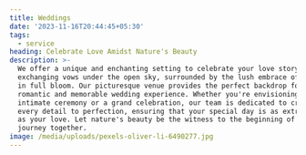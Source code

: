 ```yaml
---
title: Weddings
date: '2023-11-16T20:44:45+05:30'
tags:
  - service
heading: Celebrate Love Amidst Nature's Beauty
description: >-
  We offer a unique and enchanting setting to celebrate your love story. Imagine
  exchanging vows under the open sky, surrounded by the lush embrace of orchards
  in full bloom. Our picturesque venue provides the perfect backdrop for a
  romantic and memorable wedding experience. Whether you're envisioning an
  intimate ceremony or a grand celebration, our team is dedicated to crafting
  every detail to perfection, ensuring that your special day is as extraordinary
  as your love. Let nature's beauty be the witness to the beginning of your new
  journey together.
image: /media/uploads/pexels-oliver-li-6490277.jpg
---
```


